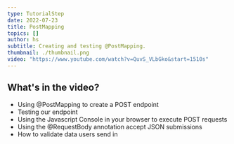 ```yaml
---
type: TutorialStep
date: 2022-07-23
title: PostMapping
topics: []
author: hs
subtitle: Creating and testing @PostMapping.
thumbnail: ./thumbnail.png
video: "https://www.youtube.com/watch?v=QuvS_VLbGko&start=1510s"
---
```


## What's in the video?

- Using @PostMapping to create a POST endpoint
- Testing our endpoint
- Using the Javascript Console in your browser to execute POST requests
- Using the @RequestBody annotation accept JSON submissions
- How to validate data users send in
